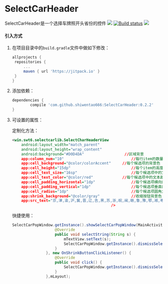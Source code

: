 # SelectCarHeader

SelectCarHeader是一个选择车牌照开头省份的控件
[![](https://jitpack.io/v/shiwentao666/SelectCarHeader.svg)](https://jitpack.io/#shiwentao666/SelectCarHeader)  [![Build status](https://ci.appveyor.com/api/projects/status/ewutryrubo5i23yi?svg=true)](https://ci.appveyor.com/project/shiwentao666/selectcarheader)
![](gif/carheader.png) 
#### 引入方式

1. 在项目目录中的`build.gradle`文件中做如下修改：

   ```groovy
   allprojects {
   	repositories {
   		...
   		maven { url 'https://jitpack.io' }
   	}
   }

   ```

2. 添加依赖：

   ```groovy
   dependencies {
           compile 'com.github.shiwentao666:SelectCarHeader:0.2.2'
   }

   ```

3. 可设置的属性：

   定制化方法：

   ```xml
   <win.swt6.selectcarlib.SelectCharHeaderView
       android:layout_width="match_parent"
       android:layout_height="wrap_content"
       android:background="#D0D4DA"			         //区域背景
       app:column_num="10"								//每行item的数量
       app:cell_background="@color/colorAccent"		//每个候选项的背景色
       app:cell_height="15dp"							//每个item的高度
       app:cell_text_size="16sp"						//每个候选项中的文本大小
       app:cell_text_color="@color/red"				//每个候选项中的文本颜色
       app:cell_padding_horizontal="1dp"				//每个候选项横向内边距
       app:cell_padding_vertical="1dp"					//每个候选项垂直内边距
       app:cell_radius="1dp"							//每个候选项圆角大小
       app:shrink_background="@color/gray"				//收缩按钮背景色
       app:src_text="京,津,渝,沪,冀,晋,辽,吉,黑,苏,浙,皖,闽,赣,鲁,豫,鄂,湘,粤,琼,川,贵,云,陕,甘,青,蒙,桂,宁,新,藏,使,领,警,学,港,澳"				//要显示的文本数据
                                               />
   ```

   快捷使用：

    ```java
    SelectCarPopWindow.getInstance().showSelectCarPopWindow(MainActivity.this, new OnItemClickListener() {
                       @Override
                       public void selectString(String s) {
                           mTextView.setText(s);
                           SelectCarPopWindow.getInstance().dismissSelectCarPopWindow();
                       }
                   }, new OnShrinkButtonClickListener() {
                       @Override
                       public void click() {
                           SelectCarPopWindow.getInstance().dismissSelectCarPopWindow();
                       }
                   },mLayout);
    ```

